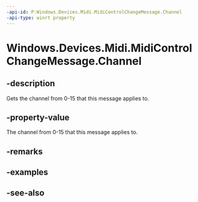 ----api-id: P:Windows.Devices.Midi.MidiControlChangeMessage.Channel
-api-type: winrt property
---<!-- Property syntaxpublic byte Channel { get; }--># Windows.Devices.Midi.MidiControlChangeMessage.Channel## -descriptionGets the channel from 0-15 that this message applies to.## -property-valueThe channel from 0-15 that this message applies to.## -remarks## -examples## -see-also